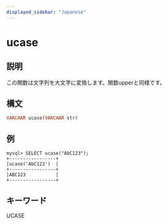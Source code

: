 ```yaml
---
displayed_sidebar: "Japanese"
---
```


# ucase

## 説明

この関数は文字列を大文字に変換します。関数upperと同様です。

## 構文

```Haskell
VARCHAR ucase(VARCHAR str)
```

## 例

```Plain Text
mysql> SELECT ucase("AbC123");
+-----------------+
|ucase('AbC123')  |
+-----------------+
|ABC123           |
+-----------------+
```

## キーワード

UCASE

